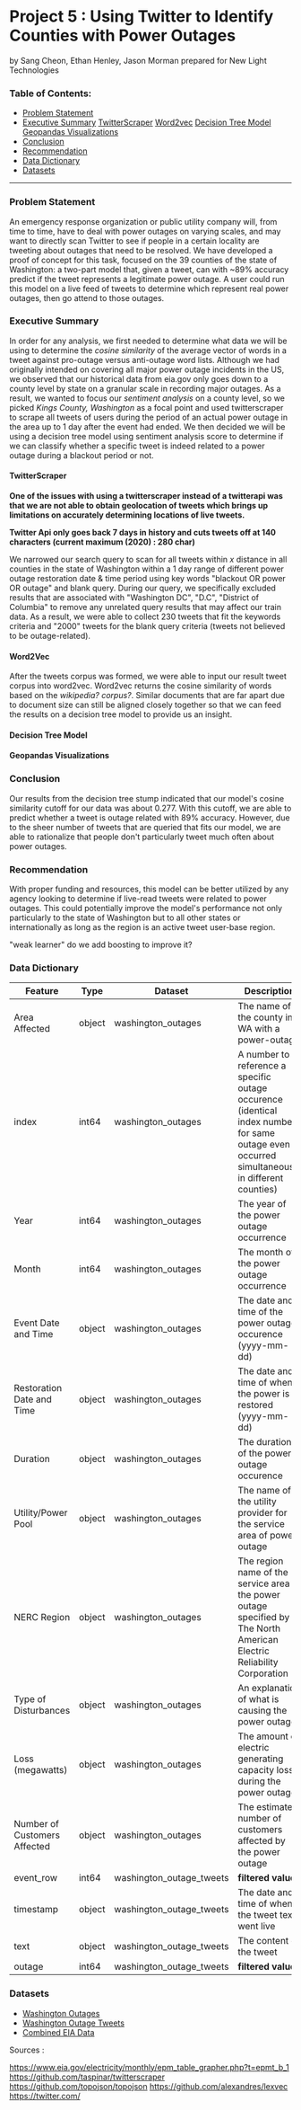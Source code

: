 # Project 5 : Using Twitter to Identify Counties with Power Outages
by Sang Cheon, Ethan Henley, Jason Morman
prepared for New Light Technologies

### Table of Contents:
- [Problem Statement](#Problem-Statement)
- [Executive Summary](#Executive-Summary)
    [TwitterScraper](#TwitterScraper)
    [Word2vec](#Word2vec)
    [Decision Tree Model](#Decision-Tree-Model)
    [Geopandas Visualizations](#Geopandas-Visualizations)
- [Conclusion](#Conclusion)
- [Recommendation](#Recommendation)
- [Data Dictionary](#Data-Dictionary)
- [Datasets](#Datasets)
---
### Problem Statement

An emergency response organization or public utility company will, from time to time, have to deal with power outages on varying scales, and may want to directly scan Twitter to see if people in a certain locality are tweeting about outages that need to be resolved. We have developed a proof of concept for this task, focused on the 39 counties of the state of Washington: a two-part model that, given a tweet, can with ~89% accuracy predict if the tweet represents a legitimate power outage. A user could run this model on a live feed of tweets to determine which represent real power outages, then go attend to those outages.


### Executive Summary

In order for any analysis, we first needed to determine what data we will be using to determine the *cosine similarity* of the average vector of words in a tweet against pro-outage versus anti-outage word lists.  Although we had originally intended on covering all major power outage incidents in the US, we observed that our historical data from eia.gov only goes down to a county level by state on a granular scale in recording major outages.  As a result, we wanted to focus our *sentiment analysis* on a county level, so we picked *Kings County, Washington* as a focal point and used twitterscraper to scrape all tweets of users during the period of an actual power outage in the area up to 1 day after the event had ended.  We then decided we will be using a decision tree model using sentiment analysis score to determine if we can classify whether a specific tweet is indeed related to a power outage during a blackout period or not.  

#### TwitterScraper

**One of the issues with using a twitterscraper instead of a twitterapi was that we are not able to obtain geolocation of tweets which brings up limitations on accurately determining locations of live tweets.**

**Twitter Api only goes back 7 days in history and cuts tweets off at 140 characters (current maximum (2020) : 280 char)**

We narrowed our search query to scan for all tweets within *x* distance in all counties in the state of Washington within a 1 day range of different power outage restoration date & time period using key words "blackout OR power OR outage" and blank query.  During our query, we specifically excluded results that are associated with "Washington DC", "D.C", "District of Columbia" to remove any unrelated query results that may affect our train data.  As a result, we were able to collect 230 tweets that fit the keywords criteria and "2000" tweets for the blank query criteria (tweets not believed to be outage-related).


#### Word2Vec

After the tweets corpus was formed, we were able to input our result tweet corpus into word2vec.  Word2vec returns the cosine similarity of words based on the *wikipedia? corpus?*.  Similar documents that are far apart due to document size can still be aligned closely together so that we can feed the results on a decision tree model to provide us an insight.  

#### Decision Tree Model

#### Geopandas Visualizations


### Conclusion

Our results from the decision tree stump indicated that our model's cosine similarity cutoff for our data was about 0.277.  With this cutoff, we are able to predict whether a tweet is outage related with 89% accuracy.  However, due to the sheer number of tweets that are queried that fits our model, we are able to rationalize that people don't particularly tweet much often about power outages.  

### Recommendation

With proper funding and resources, this model can be better utilized by any agency looking to determine if live-read tweets were related to power outages.  This could potentially improve the model's performance not only particularly to the state of Washington but to all other states or internationally as long as the region is an active tweet user-base region.

"weak learner" do we add boosting to improve it?

### Data Dictionary

|Feature|Type|Dataset|Description|
|---|---|---|---|
|Area Affected|object|washington_outages|The name of the county in WA with a power-outage | 
|index|int64|washington_outages|A number to reference a specific outage occurence (identical index number for same outage even if occurred simultaneously in different counties)| 
|Year|int64|washington_outages|The year of the power outage occurrence| 
|Month|int64|washington_outages|The month of the power outage occurrence| 
|Event Date and Time|object|washington_outages|The date and time of the power outage occurence (yyyy-mm-dd)| 
|Restoration Date and Time|object|washington_outages|The date and time of when the power is restored (yyyy-mm-dd)| 
|Duration|object|washington_outages|The duration of the power outage occurence | 
|Utility/Power Pool|object|washington_outages|The name of the utility provider for the service area of power outage| 
|NERC Region|object|washington_outages|The region name of the service area of the power outage specified by The North American Electric Reliability Corporation|
|Type of Disturbances|object|washington_outages|An explanation of what is causing the power outage| 
|Loss (megawatts)|object|washington_outages|The amount of electric generating capacity loss during the power outage| 
|Number of Customers Affected|object|washington_outages|The estimated number of customers affected by the power outage| 
|event_row|int64|washington_outage_tweets|**filtered value**| 
|timestamp|object|washington_outage_tweets|The date and time of when the tweet text went live| 
|text|object|washington_outage_tweets|The content of the tweet | 
|outage|int64|washington_outage_tweets|**filtered value**| 

### Datasets

- [Washington Outages](./dataset/washington_outages.csv)
- [Washington Outage Tweets](./dataset/washington_outage_tweets.csv)
- [Combined EIA Data](./dataset/combined_data.csv)

Sources : 

https://www.eia.gov/electricity/monthly/epm_table_grapher.php?t=epmt_b_1
https://github.com/taspinar/twitterscraper        
https://github.com/topojson/topojson
https://github.com/alexandres/lexvec
https://twitter.com/


